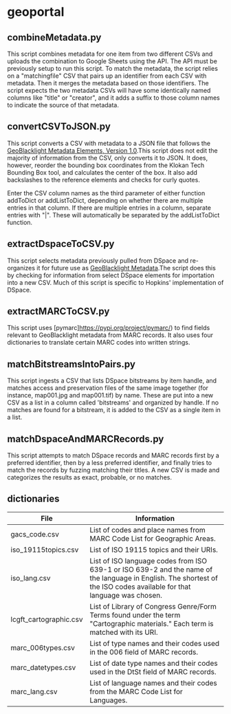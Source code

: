 # geoportal

## combineMetadata.py

This script combines metadata for one item from two different CSVs and uploads the combination to Google Sheets using the API. The API must be previously setup to run this script. To match the metadata, the script relies on a "matchingfile" CSV that pairs up an identifier from each CSV with metadata. Then it merges the metadata based on those identifiers. The script expects the two metadata CSVs will have some identically named columns like "title" or "creator", and it adds a suffix to those column names to indicate the source of that metadata.

## convertCSVToJSON.py

This script converts a CSV with metadata to a JSON file that follows the [GeoBlacklight Metadata Elements, Version 1.0](https://github.com/geoblacklight/geoblacklight/wiki/GeoBlacklight-1.0-Metadata-Elements).This script does not edit the majority of information from the CSV, only converts it to JSON. It does, however, reorder the bounding box coordinates from the Klokan Tech Bounding Box tool, and calculates the center of the box. It also add backslashes to the reference elements and checks for curly quotes.  

Enter the CSV column names as the third parameter of either function addToDict or addListToDict, depending on whether there are multiple entries in that column. If there are multiple entries in a column, separate entries with "|". These will automatically be separated by the addListToDict function.

## extractDspaceToCSV.py

This script selects metadata previously pulled from DSpace and re-organizes it for future use as [GeoBlacklight Metadata](https://github.com/geoblacklight/geoblacklight/wiki/GeoBlacklight-1.0-Metadata-Elements).The script does this by checking for information from select DSpace elements for importation into a new CSV. Much of this script is specific to Hopkins' implementation of DSpace.

## extractMARCToCSV.py

This script uses [pymarc]https://pypi.org/project/pymarc/) to find fields relevant to GeoBlacklight metadata from MARC records. It also uses four dictionaries to translate certain MARC codes into written strings.

## matchBitstreamsIntoPairs.py

This script ingests a CSV that lists DSpace bitstreams by item handle, and matches access and preservation files of the same image together (for instance, map001.jpg and map001.tif) by name. These are put into a new CSV as a list in a column called 'bitstreams' and organized by handle. If no matches are found for a bitstream, it is added to the CSV as a single item in a list.

## matchDspaceAndMARCRecords.py

This script attempts to match DSpace records and MARC records first by a preferred identifier, then by a less preferred identifier, and finally tries to match the records by fuzzing matching their titles. A new CSV is made and categorizes the results as exact, probable, or no matches.


## dictionaries
|File                   | Information                                                             |
|-----------------------|-------------------------------------------------------------------------|
|gacs_code.csv          | List of codes and place names from MARC Code List for Geographic Areas.
|iso_19115topics.csv    | List of ISO 19115 topics and their URIs.                                
|iso_lang.csv           | List of ISO language codes from ISO 639-1 or ISO 639-2 and the name of the language in English. The shortest of the ISO codes available for that language was chosen.
|lcgft_cartographic.csv | List of Library of Congress Genre/Form Terms found under the term "Cartographic materials." Each term is matched with its URI.
|marc_006types.csv      | List of type names and their codes used in the 006 field of MARC records.
|marc_datetypes.csv     | List of date type names and their codes used in the DtSt field of MARC records.
|marc_lang.csv          | List of language names and their codes from the MARC Code List for Languages.
